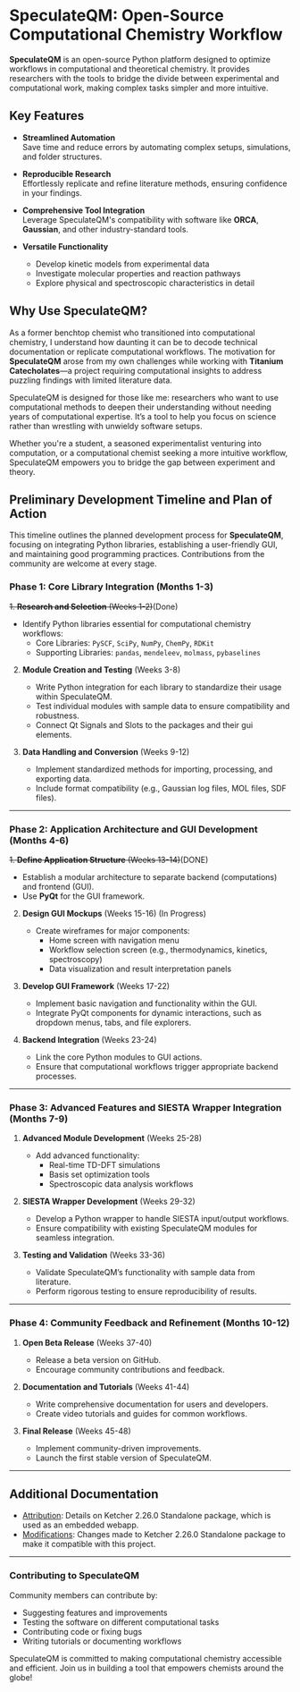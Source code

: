 # SpeculateQM: Open-Source Computational Chemistry Workflow

**SpeculateQM** is an open-source Python platform designed to optimize workflows in computational and theoretical chemistry. It provides researchers with the tools to bridge the divide between experimental and computational work, making complex tasks simpler and more intuitive.

## Key Features

- **Streamlined Automation**  
  Save time and reduce errors by automating complex setups, simulations, and folder structures.

- **Reproducible Research**  
  Effortlessly replicate and refine literature methods, ensuring confidence in your findings.

- **Comprehensive Tool Integration**  
  Leverage SpeculateQM's compatibility with software like **ORCA**, **Gaussian**, and other industry-standard tools.

- **Versatile Functionality**  
  - Develop kinetic models from experimental data  
  - Investigate molecular properties and reaction pathways  
  - Explore physical and spectroscopic characteristics in detail  

## Why Use SpeculateQM?

As a former benchtop chemist who transitioned into computational chemistry, I understand how daunting it can be to decode technical documentation or replicate computational workflows. The motivation for **SpeculateQM** arose from my own challenges while working with **Titanium Catecholates**—a project requiring computational insights to address puzzling findings with limited literature data.

SpeculateQM is designed for those like me: researchers who want to use computational methods to deepen their understanding without needing years of computational expertise. It’s a tool to help you focus on science rather than wrestling with unwieldy software setups.

Whether you're a student, a seasoned experimentalist venturing into computation, or a computational chemist seeking a more intuitive workflow, SpeculateQM empowers you to bridge the gap between experiment and theory.




## Preliminary Development Timeline and Plan of Action

This timeline outlines the planned development process for **SpeculateQM**, focusing on integrating Python libraries, establishing a user-friendly GUI, and maintaining good programming practices. Contributions from the community are welcome at every stage.

### Phase 1: Core Library Integration (Months 1-3)

~~1. **Research and Selection** (Weeks 1-2)~~(Done)  
   - Identify Python libraries essential for computational chemistry workflows:
     - Core Libraries: `PySCF`, `SciPy`, `NumPy`, `ChemPy`, `RDKit`
     - Supporting Libraries: `pandas`, `mendeleev`, `molmass`, `pybaselines`

2. **Module Creation and Testing** (Weeks 3-8)  
   - Write Python integration for each library to standardize their usage within SpeculateQM.
   - Test individual modules with sample data to ensure compatibility and robustness.
   - Connect Qt Signals and Slots to  the packages and their gui elements.

3. **Data Handling and Conversion** (Weeks 9-12)  
   - Implement standardized methods for importing, processing, and exporting data.
   - Include format compatibility (e.g., Gaussian log files, MOL files, SDF files).

---

### Phase 2: Application Architecture and GUI Development (Months 4-6)

~~1. **Define Application Structure** (Weeks 13-14)~~(DONE)  
   - Establish a modular architecture to separate backend (computations) and frontend (GUI).  
   - Use **PyQt** for the GUI framework.

2. **Design GUI Mockups** (Weeks 15-16) (In Progress)  
   - Create wireframes for major components:
     - Home screen with navigation menu
     - Workflow selection screen (e.g., thermodynamics, kinetics, spectroscopy)
     - Data visualization and result interpretation panels

3. **Develop GUI Framework** (Weeks 17-22)  
   - Implement basic navigation and functionality within the GUI.
   - Integrate PyQt components for dynamic interactions, such as dropdown menus, tabs, and file explorers.

4. **Backend Integration** (Weeks 23-24)  
   - Link the core Python modules to GUI actions.  
   - Ensure that computational workflows trigger appropriate backend processes.

---

### Phase 3: Advanced Features and SIESTA Wrapper Integration (Months 7-9)

1. **Advanced Module Development** (Weeks 25-28)  
   - Add advanced functionality:
     - Real-time TD-DFT simulations
     - Basis set optimization tools
     - Spectroscopic data analysis workflows

2. **SIESTA Wrapper Development** (Weeks 29-32)  
   - Develop a Python wrapper to handle SIESTA input/output workflows.
   - Ensure compatibility with existing SpeculateQM modules for seamless integration.

3. **Testing and Validation** (Weeks 33-36)  
   - Validate SpeculateQM’s functionality with sample data from literature.
   - Perform rigorous testing to ensure reproducibility of results.

---

### Phase 4: Community Feedback and Refinement (Months 10-12)

1. **Open Beta Release** (Weeks 37-40)  
   - Release a beta version on GitHub.
   - Encourage community contributions and feedback.

2. **Documentation and Tutorials** (Weeks 41-44)  
   - Write comprehensive documentation for users and developers.  
   - Create video tutorials and guides for common workflows.

3. **Final Release** (Weeks 45-48)  
   - Implement community-driven improvements.
   - Launch the first stable version of SpeculateQM.

---
## Additional Documentation
- [Attribution](./ketcher-standalone-2.26.0/ATTRIBUTION.md): Details on Ketcher 2.26.0 Standalone package, which is used as an embedded webapp.
- [Modifications](./ketcher-standalone-2.26.0/MODIFICATIONS.md): Changes made to Ketcher 2.26.0 Standalone package to make it compatible with this project.
---

### Contributing to SpeculateQM

Community members can contribute by:
- Suggesting features and improvements
- Testing the software on different computational tasks
- Contributing code or fixing bugs
- Writing tutorials or documenting workflows

SpeculateQM is committed to making computational chemistry accessible and efficient. Join us in building a tool that empowers chemists around the globe!
